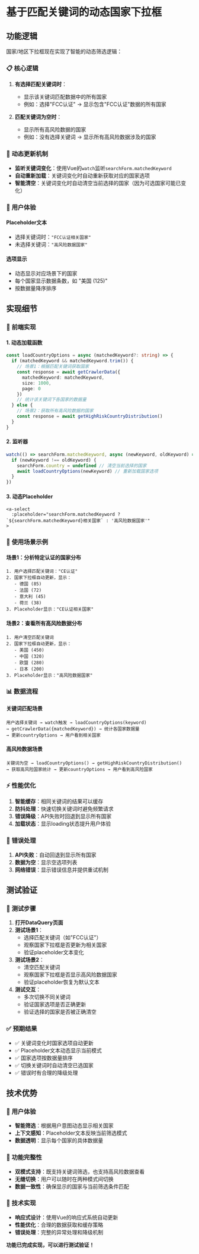 # 基于匹配关键词的动态国家下拉框

## 功能逻辑

国家/地区下拉框现在实现了智能的动态筛选逻辑：

### 📋 **核心逻辑**

1. **有选择匹配关键词时**：
   - 显示该关键词匹配数据中的所有国家
   - 例如：选择"FCC认证" → 显示包含"FCC认证"数据的所有国家

2. **匹配关键词为空时**：
   - 显示所有高风险数据的国家
   - 例如：没有选择关键词 → 显示所有高风险数据涉及的国家

### 🔄 **动态更新机制**

- **监听关键词变化**：使用Vue的`watch`监听`searchForm.matchedKeyword`
- **自动重新加载**：关键词变化时自动重新获取对应的国家选项
- **智能清空**：关键词变化时自动清空当前选择的国家（因为可选国家可能已变化）

### 🎯 **用户体验**

#### **Placeholder文本**
- 选择关键词时：`"FCC认证相关国家"`
- 未选择关键词：`"高风险数据国家"`

#### **选项显示**
- 动态显示对应场景下的国家
- 每个国家显示数据条数，如 "美国 (125)"
- 按数据量降序排序

## 实现细节

### 🔧 **前端实现**

#### 1. **动态加载函数**
```typescript
const loadCountryOptions = async (matchedKeyword?: string) => {
  if (matchedKeyword && matchedKeyword.trim()) {
    // 场景1：根据匹配关键词获取国家
    const response = await getCrawlerData({
      matchedKeyword: matchedKeyword,
      size: 1000,
      page: 0
    })
    // 统计该关键词下各国家的数据量
  } else {
    // 场景2：获取所有高风险数据的国家
    const response = await getHighRiskCountryDistribution()
  }
}
```

#### 2. **监听器**
```typescript
watch(() => searchForm.matchedKeyword, async (newKeyword, oldKeyword) => {
  if (newKeyword !== oldKeyword) {
    searchForm.country = undefined // 清空当前选择的国家
    await loadCountryOptions(newKeyword) // 重新加载国家选项
  }
})
```

#### 3. **动态Placeholder**
```vue
<a-select
  :placeholder="searchForm.matchedKeyword ? `${searchForm.matchedKeyword}相关国家` : '高风险数据国家'"
>
```

### 🎯 **使用场景示例**

#### **场景1：分析特定认证的国家分布**
```
1. 用户选择匹配关键词："CE认证"
2. 国家下拉框自动更新，显示：
   - 德国 (85)
   - 法国 (72)
   - 意大利 (45)
   - 荷兰 (38)
3. Placeholder显示："CE认证相关国家"
```

#### **场景2：查看所有高风险数据分布**
```
1. 用户清空匹配关键词
2. 国家下拉框自动更新，显示：
   - 美国 (450)
   - 中国 (320)
   - 欧盟 (280)
   - 日本 (200)
3. Placeholder显示："高风险数据国家"
```

### 📊 **数据流程**

#### **关键词匹配场景**
```
用户选择关键词 → watch触发 → loadCountryOptions(keyword) 
→ getCrawlerData({matchedKeyword}) → 统计各国家数据量 
→ 更新countryOptions → 用户看到相关国家
```

#### **高风险数据场景**
```
关键词为空 → loadCountryOptions() → getHighRiskCountryDistribution() 
→ 获取高风险国家统计 → 更新countryOptions → 用户看到高风险国家
```

### ⚡ **性能优化**

1. **智能缓存**：相同关键词的结果可以缓存
2. **防抖处理**：快速切换关键词时避免频繁请求
3. **错误降级**：API失败时回退到显示所有国家
4. **加载状态**：显示loading状态提升用户体验

### 🔧 **错误处理**

1. **API失败**：自动回退到显示所有国家
2. **数据为空**：显示空选项列表
3. **网络错误**：显示错误信息并提供重试机制

## 测试验证

### 🧪 **测试步骤**

1. **打开DataQuery页面**
2. **测试场景1**：
   - 选择匹配关键词（如"FCC认证"）
   - 观察国家下拉框是否更新为相关国家
   - 验证placeholder文本变化
3. **测试场景2**：
   - 清空匹配关键词
   - 观察国家下拉框是否显示高风险数据国家
   - 验证placeholder恢复为默认文本
4. **测试交互**：
   - 多次切换不同关键词
   - 验证国家选项是否正确更新
   - 验证选择的国家是否被正确清空

### ✅ **预期结果**

- ✅ 关键词变化时国家选项自动更新
- ✅ Placeholder文本动态显示当前模式
- ✅ 国家选项按数据量排序
- ✅ 切换关键词时自动清空已选国家
- ✅ 错误时有合理的降级处理

## 技术优势

### 🚀 **用户体验**
- **智能筛选**：根据用户意图动态显示相关国家
- **上下文感知**：Placeholder文本反映当前筛选模式
- **数据透明**：显示每个国家的具体数据量

### 🎯 **功能完整性**
- **双模式支持**：既支持关键词筛选，也支持高风险数据查看
- **无缝切换**：用户可以随时在两种模式间切换
- **数据一致性**：确保显示的国家与当前筛选条件匹配

### 🔧 **技术实现**
- **响应式设计**：使用Vue的响应式系统自动更新
- **性能优化**：合理的数据获取和缓存策略
- **错误处理**：完整的异常处理和降级机制

**功能已完成实现，可以进行测试验证！**









